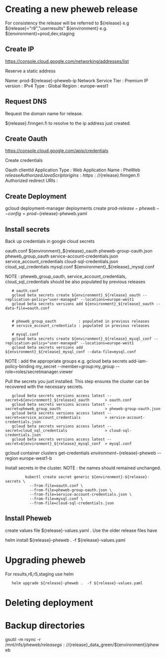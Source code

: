 # Creating a new pheweb release

  For consistency the release will be referred to
  ${release} e.g ${release}="r9","userresults"
  ${environment} e.g. ${environment}=prod,dev,staging

## Create IP
   https://console.cloud.google.com/networking/addresses/list

   Reserve a static address

   Name: prod-${release}-pheweb-ip
   Network Service Tier : Premium
   IP version : IPv4
   Type : Global
   Region : europe-west1

## Request DNS

   Request the domain name for release.

   ${release}.finngen.fi to resolve to the ip address
   just created.

## Create Oauth

   https://console.cloud.google.com/apis/credentials

   Create credentials

   Oauth clientId
   Application Type : Web Application
   Name : PheWeb ${release}
   Authorized JavaScript origins : https://${release}.finngen.fi
   Authorized redirect URIs :

## Create Deployment

   gcloud deployment-manager deployments create prod-${release}-pheweb --config=prod-${release}-pheweb.yaml

## Install secrets

   Back up credentials in google cloud secrets

   oauth.conf                                   ${environment}_${release}_oauth
   pheweb-group-oauth.json                      pheweb_group_oauth
   service-account-credentials.json             service_account_credentials
   cloud-sql-credentials.json                   cloud_sql_credentials
   mysql.conf                                   ${environment}_${release}_mysql.conf



   NOTE : pheweb_group_oauth, service_account_credentials,
   cloud_sql_credentials
   should be also populated by previous releases

```
   # oauth.conf
   gcloud beta secrets create ${environment}_${release}_oauth --replication-policy="user-managed" --locations=europe-west1
   gcloud beta secrets versions add ${environment}_${release}_oauth --data-file=oauth.conf


   # pheweb_group_oauth          : populated in previous releases
   # service_account_credentials : populated in previous releases

   # mysql.conf
   gcloud beta secrets create ${environment}_${release}_mysql_conf --replication-policy="user-managed" --locations=europe-west1
   gcloud beta secrets versions add ${environment}_${release}_mysql_conf --data-file=mysql.conf
```

   NOTE : add the appropriate groups
   e.g. gcloud beta secrets add-iam-policy-binding my_secret --member=group:my_group --role=roles/secretmanager.viewer

   Pull the secrets you just installed. This step ensures the cluster can be recovered with the necessary secrets.

```
   gcloud beta secrets versions access latest --secret=${environment}_${release}_oauth       > oauth.conf
   gcloud beta secrets versions access latest --secret=pheweb_group_oauth                    > pheweb-group-oauth.json
   gcloud beta secrets versions access latest --secret=service_account_credentials           > service-account-credentials.json
   gcloud beta secrets versions access latest --secret=cloud_sql_credentials                 > cloud-sql-credentials.json
   gcloud beta secrets versions access latest --secret=${environment}_${release}_mysql_conf  > mysql.conf

```

   gcloud container clusters get-credentials ${environment}-${release}-pheweb --region europe-west1-b

   Install secrets in the cluster.
   NOTE : the names should remained unchanged.


```
         kubectl create secret generic ${environment}-${release}-secrets \
           --from-file=oauth.conf \
           --from-file=pheweb-group-oauth.json \
           --from-file=service-account-credentials.json \
           --from-file=mysql.conf \
           --from-file=cloud-sql-credentials.json
```

## Install Pheweb


   create values file ${release}-values.yaml . Use the older release
   files have

   helm install ${release}-pheweb .  -f ${release}-values.yaml

# Upgrading pheweb

  For results,r6,r5,staging use helm
```
   helm upgrade ${release}-pheweb .  -f ${release}-values.yaml
```

# Deleting deployment

# Backup directories


  gsutil -m rsync -r /mnt/nfs/pheweb/${release} gs://${release}_data_green/${environment}/pheweb